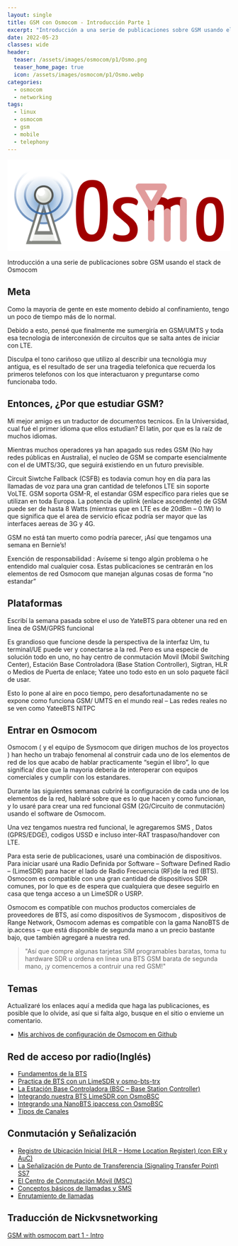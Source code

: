 ```yaml
---
layout: single
title: GSM con Osmocom - Introducción Parte 1
excerpt: "Introducción a una serie de publicaciones sobre GSM usando el stack de Osmocom"
date: 2022-05-23
classes: wide
header:
  teaser: /assets/images/osmocom/p1/Osmo.png
  teaser_home_page: true
  icon: /assets/images/osmocom/p1/Osmo.webp
categories:
  - osmocom
  - networking
tags:
  - linux
  - osmocom
  - gsm
  - mobile
  - telephony
---
```

![](/assets/images/osmocom/p1/Osmo.png)

Introducción a una serie de publicaciones sobre GSM usando el stack de Osmocom

## Meta

Como la mayoria de gente en este momento debido al confinamiento, tengo un poco de tiempo más de lo normal.

Debido a esto, pensé que finalmente me sumergiría en GSM/UMTS y toda esa tecnologia de interconexión de circuitos que se salta antes de iniciar con LTE.

Disculpa el tono cariñoso que utilizo al describir una tecnológia muy antigua, es el resultado de ser una tragedia telefonica que recuerda los primeros telefonos con los que interactuaron y preguntarse como funcionaba todo.

## Entonces, ¿Por que estudiar GSM?

Mi mejor amigo es un traductor de documentos tecnicos. En la Universidad, cual fué el primer idioma que ellos estudian? El latin, por que es la raíz de muchos idiomas.

Mientras muchos operadores ya han apagado sus redes GSM (No hay redes públicas en Australia),  el nucleo de GSM se comparte esencialmente con el de UMTS/3G, que seguirá existiendo en un futuro previsible.

Circuit Siwtche Fallback (CSFB) es todavia comun hoy en día para las llamadas de voz para una gran cantidad de telefonos LTE sin soporte VoLTE. GSM soporta GSM-R, el estandar GSM específico para rieles que se utilizan en toda Europa. La potencia de uplink (enlace ascendente) de GSM puede ser de hasta 8 Watts (mientras que en LTE es de 20dBm – 0.1W) lo que significa que el area de servicio eficaz podría ser mayor que las interfaces aereas de 3G y 4G.

GSM no está tan muerto como podría parecer, ¡Así que tengamos una semana en Bernie’s!

Exención de responsabilidad : Avíseme si tengo algún problema o he entendido mal cualquier cosa. Estas publicaciones se centrarán en los elementos de red Osmocom que manejan algunas cosas de forma “no estandar”

## Plataformas

Escribí la semana pasada sobre el uso de YateBTS para obtener una red en linea de GSM/GPRS funcional 

Es grandioso que funcione desde la perspectiva de la interfaz Um, tu terminal/UE puede ver y conectarse a la red. Pero es una especie de solución todo en uno, no hay centro de conmutación Movil (Mobil Switching Center), Estación Base Controladora (Base Station Controller), Sigtran, HLR o Medios de Puerta de enlace; Yatee uno todo esto en un solo paquete fácil de usar.

Esto lo pone al aire en poco tiempo, pero desafortunadamente no se expone como funciona GSM/ UMTS en el mundo real – Las redes reales no se ven como YateeBTS NITPC

## Entrar en Osmocom

Osmocom ( y el equipo de Sysmocom que dirigen muchos de los proyectos ) han hecho un trabajo fenomenal al construir  cada uno de los elementos de red de los que acabo de hablar practicamente  “según el libro”, lo que significa/ dice que la mayoria deberia de interoperar con equipos comerciales y cumplir con los estandares. 

Durante las  siguientes semanas cubriré la configuración de cada uno de los elementos de la red, hablaré sobre que es lo que hacen y como funcionan, y lo usaré para crear una red funcional GSM (2G/Circuito de conmutación) usando el software de Osmocom.

Una vez tengamos nuestra red funcional, le agregaremos SMS , Datos (GPRS/EDGE), codigos USSD e incluso inter-RAT traspaso/handover con LTE.

Para esta serie de publicaciones, usaré una combinación de dispositivos. Para iniciar usaré una Radio Definida por Software – Software Defined Radio – (LimeSDR) para hacer el lado de  Radio Frecuencia  (RF)de la red (BTS). 
Osmocom es compatible con una gran cantidad de dispositivos SDR comunes, por lo que es de espera que cualquiera que desee seguirlo en casa que tenga acceso a un LimeSDR o USRP.

Osmocom es compatible con muchos productos comerciales  de proveedores de BTS, así como dispositivos de Sysmocom , dispositivos de Range Network, Osmocom ademas es compatible con la gama NanoBTS de ip.access – que está disponible  de segunda mano a un precio bastante bajo, que también agregaré a nuestra red.

>"Así que compre algunas tarjetas SIM programables baratas, toma tu hardware SDR u ordena en linea una BTS GSM barata  de segunda mano, ¡y comencemos a contruir una red GSM!"

## Temas

Actualizaré los enlaces aquí a medida que haga las publicaciones, es posible que lo olvide, así que si falta algo, busque en el sitio o envieme un comentario.

+ [Mis archivos de configuración de Osmocom en Github](https://github.com/nickvsnetworking/osmocom-config/)

## Red de acceso por radio(Inglés)

+ [Fundamentos de la BTS](https://nickvsnetworking.com/gsm-with-osmocom-part-2-bts-basics/)
+ [Practica de BTS con un LimeSDR y osmo-bts-trx ](https://nickvsnetworking.com/gsm-with-osmocom-part-3-bts-in-practice-with-limesdr-osmo-bts-trx/)
+ [La Estación Base Controladora (BSC – Base Station Controller) ](https://nickvsnetworking.com/gsm-with-osmocom-part-4-the-base-station-controller-bsc/)
+ [Integrando nuestra BTS LimeSDR con OsmoBSC ](https://nickvsnetworking.com/gsm-with-osmocom-part-6-integrating-our-limesdr-bts-with-osmobsc/)
+ [Integrando una NanoBTS ipaccess con OsmoBSC ](https://nickvsnetworking.com/gsm-with-osmocom-nanobts/)
+ [Tipos de Canales ](https://nickvsnetworking.com/gsm-with-osmocom-channel-types/)

## Conmutación y Señalización
+ [Registro de Ubicación Inicial (HLR – Home Location Register) (con EIR y AuC)](https://nickvsnetworking.com/gsm-with-osmocom-part-7-the-hlr-home-location-register-and-friends/)
+ [La Señalización de Punto de Transferencia (Signaling Transfer Point)  SS7](https://nickvsnetworking.com/gsm-with-osmocom-part-8-ss7-sigtran/)
+ [El Centro de Conmutación Móvil (MSC) ](https://nickvsnetworking.com/gsm-with-osmocom-part-7-the-mobile-switching-center/)
+ [Conceptos básicos de llamadas y SMS](https://nickvsnetworking.com/gsm-with-osmocom-part-9-calls-sms-at-last/)
+ [Enrutamiento de llamadas](https://nickvsnetworking.com/gsm-with-osmocom-call-routing-in-gsm/)

## Traducción de Nickvsnetworking
[GSM with osmocom part 1 - Intro ](https://nickvsnetworking.com/gsm-with-osmocom-part-1-intro/) 

